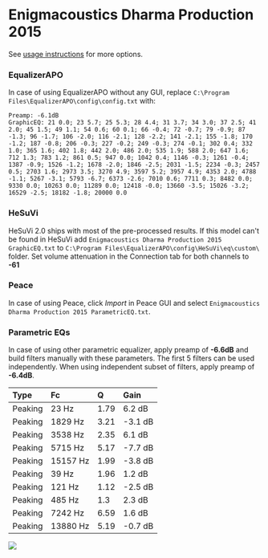 # Enigmacoustics Dharma Production 2015
See [usage instructions](https://github.com/jaakkopasanen/AutoEq#usage) for more options.

### EqualizerAPO
In case of using EqualizerAPO without any GUI, replace `C:\Program Files\EqualizerAPO\config\config.txt`
with:
```
Preamp: -6.1dB
GraphicEQ: 21 0.0; 23 5.7; 25 5.3; 28 4.4; 31 3.7; 34 3.0; 37 2.5; 41 2.0; 45 1.5; 49 1.1; 54 0.6; 60 0.1; 66 -0.4; 72 -0.7; 79 -0.9; 87 -1.3; 96 -1.7; 106 -2.0; 116 -2.1; 128 -2.2; 141 -2.1; 155 -1.8; 170 -1.2; 187 -0.8; 206 -0.3; 227 -0.2; 249 -0.3; 274 -0.1; 302 0.4; 332 1.0; 365 1.6; 402 1.8; 442 2.0; 486 2.0; 535 1.9; 588 2.0; 647 1.6; 712 1.3; 783 1.2; 861 0.5; 947 0.0; 1042 0.4; 1146 -0.3; 1261 -0.4; 1387 -0.9; 1526 -1.2; 1678 -2.0; 1846 -2.5; 2031 -1.5; 2234 -0.3; 2457 0.5; 2703 1.6; 2973 3.5; 3270 4.9; 3597 5.2; 3957 4.9; 4353 2.0; 4788 -1.1; 5267 -3.1; 5793 -6.7; 6373 -2.6; 7010 0.6; 7711 0.3; 8482 0.0; 9330 0.0; 10263 0.0; 11289 0.0; 12418 -0.0; 13660 -3.5; 15026 -3.2; 16529 -2.5; 18182 -1.8; 20000 0.0
```

### HeSuVi
HeSuVi 2.0 ships with most of the pre-processed results. If this model can't be found in HeSuVi add
`Enigmacoustics Dharma Production 2015 GraphicEQ.txt` to `C:\Program Files\EqualizerAPO\config\HeSuVi\eq\custom\` folder.
Set volume attenuation in the Connection tab for both channels to **-61**

### Peace
In case of using Peace, click *Import* in Peace GUI and select `Enigmacoustics Dharma Production 2015 ParametricEQ.txt`.

### Parametric EQs
In case of using other parametric equalizer, apply preamp of **-6.6dB** and build filters manually
with these parameters. The first 5 filters can be used independently.
When using independent subset of filters, apply preamp of **-6.4dB**.

| Type    | Fc       |    Q | Gain    |
|:--------|:---------|:-----|:--------|
| Peaking | 23 Hz    | 1.79 | 6.2 dB  |
| Peaking | 1829 Hz  | 3.21 | -3.1 dB |
| Peaking | 3538 Hz  | 2.35 | 6.1 dB  |
| Peaking | 5715 Hz  | 5.17 | -7.7 dB |
| Peaking | 15157 Hz | 1.99 | -3.8 dB |
| Peaking | 39 Hz    | 1.96 | 1.2 dB  |
| Peaking | 121 Hz   | 1.12 | -2.5 dB |
| Peaking | 485 Hz   | 1.3  | 2.3 dB  |
| Peaking | 7242 Hz  | 6.59 | 1.6 dB  |
| Peaking | 13880 Hz | 5.19 | -0.7 dB |

![](https://raw.githubusercontent.com/jaakkopasanen/AutoEq/master/results/innerfidelity/sbaf-serious/Enigmacoustics%20Dharma%20Production%202015/Enigmacoustics%20Dharma%20Production%202015.png)